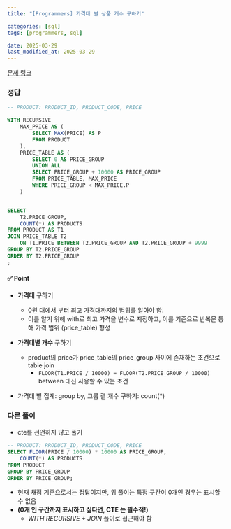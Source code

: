```yaml
---
title: "[Programmers] 가격대 별 상품 개수 구하기"

categories: [sql]
tags: [programmers, sql]

date: 2025-03-29
last_modified_at: 2025-03-29
---
```

[문제 링크](https://school.programmers.co.kr/learn/courses/30/lessons/131530)

### 정답
```sql
-- PRODUCT: PRODUCT_ID, PRODUCT_CODE, PRICE

WITH RECURSIVE
    MAX_PRICE AS (
        SELECT MAX(PRICE) AS P
        FROM PRODUCT
    ),
    PRICE_TABLE AS (
        SELECT 0 AS PRICE_GROUP
        UNION ALL
        SELECT PRICE_GROUP + 10000 AS PRICE_GROUP
        FROM PRICE_TABLE, MAX_PRICE
        WHERE PRICE_GROUP < MAX_PRICE.P
    )


SELECT 
    T2.PRICE_GROUP,
    COUNT(*) AS PRODUCTS
FROM PRODUCT AS T1
JOIN PRICE_TABLE T2
    ON T1.PRICE BETWEEN T2.PRICE_GROUP AND T2.PRICE_GROUP + 9999
GROUP BY T2.PRICE_GROUP
ORDER BY T2.PRICE_GROUP
;

```

#### ✅ Point
- **가격대** 구하기
    - 0원 대에서 부터 최고 가격대까지의 범위를 알아야 함.
    - 이를 알기 위해 with로 최고 가격을 변수로 지정하고, 이를 기준으로 반복문 통해 가격 범위 (price_table) 형성
- **가격대별 개수** 구하기
    - product의 price가 price_table의 price_group 사이에 존재하는 조건으로 table join
        - ```FLOOR(T1.PRICE / 10000) = FLOOR(T2.PRICE_GROUP / 10000)``` between 대신 사용할 수 있는 조건

- 가격대 별 집계: group by, 그룹 결 개수 구하기: count(*)

### 다른 풀이
- cte를 선언하지 않고 풀기
```sql
-- PRODUCT: PRODUCT_ID, PRODUCT_CODE, PRICE
SELECT FLOOR(PRICE / 10000) * 10000 AS PRICE_GROUP,
    COUNT(*) AS PRODUCTS
FROM PRODUCT
GROUP BY PRICE_GROUP
ORDER BY PRICE_GROUP;
```
- 현재 채점 기준으로서는 정답이지만, 위 풀이는 특정 구간이 0개인 경우는 표시할 수 없음 
- **(0개 인 구간까지 표시하고 싶다면, CTE 는 필수적!)**
    - *WITH RECURSIVE + JOIN* 풀이로 접근해야 함
